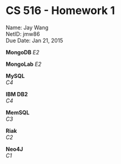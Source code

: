 # CS 516 - Homework 1 
Name: Jay Wang  
NetID: jmw86  
Due Date: Jan 21, 2015
  
    







**MongoDB** 
*E2*  

**MongoLab**
*E2*  

**MySQL**  
*C4*  


**IBM DB2**  
*C4*  

**MemSQL**  
*C3*  

**Riak**  
*C2*  

**Neo4J**  
*C1*  




